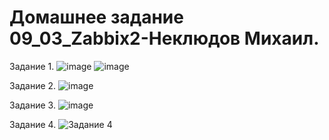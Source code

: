 # Домашнее задание 09_03_Zabbix2-Неклюдов Михаил.

Задание 1.
![image](https://github.com/MikhailNeklyudov/09-02-hw/assets/130427747/5df496b6-e3f5-4396-a919-279045be57fa)
![image](https://github.com/MikhailNeklyudov/09-02-hw/assets/130427747/33f4aa2f-72d5-41fa-b047-31c4a434e434)


Задание 2.
![image](https://github.com/MikhailNeklyudov/09-02-hw/assets/130427747/3c57df01-af55-407b-add4-588ffa934f13)


Задание 3.
![image](https://github.com/MikhailNeklyudov/09-02-hw/assets/130427747/29379c72-2d54-4432-9411-a19a4393e802)


Задание 4.
![Задание 4](https://github.com/MikhailNeklyudov/09-02-hw/assets/130427747/39b01181-8674-4a28-a46e-7631faf127d6)
